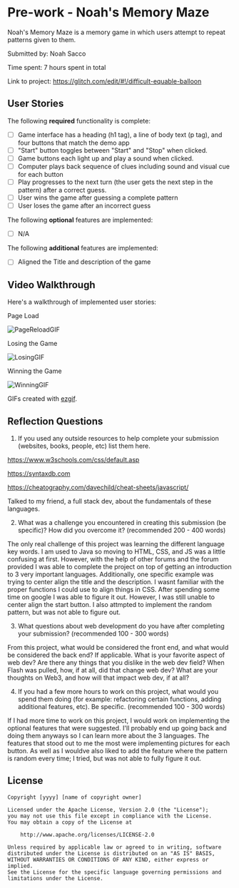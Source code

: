 # Pre-work - Noah's Memory Maze

Noah's Memory Maze is a memory game in which users attempt to repeat patterns given to them.

Submitted by: Noah Sacco

Time spent: 7 hours spent in total

Link to project: https://glitch.com/edit/#!/difficult-equable-balloon

## User Stories

The following **required** functionality is complete:

* [ ] Game interface has a heading (h1 tag), a line of body text (p tag), and four buttons that match the demo app
* [ ] "Start" button toggles between "Start" and "Stop" when clicked. 
* [ ] Game buttons each light up and play a sound when clicked. 
* [ ] Computer plays back sequence of clues including sound and visual cue for each button
* [ ] Play progresses to the next turn (the user gets the next step in the pattern) after a correct guess. 
* [ ] User wins the game after guessing a complete pattern
* [ ] User loses the game after an incorrect guess

The following **optional** features are implemented:

* [ ] N/A

The following **additional** features are implemented:

* [ ] Aligned the Title and description of the game

## Video Walkthrough

Here's a walkthrough of implemented user stories:

Page Load

![PageReloadGIF](https://user-images.githubusercontent.com/35784016/160729464-f72e0254-f5f7-46f8-ba3d-14d514a4f61e.gif)

Losing the Game

![LosingGIF](https://user-images.githubusercontent.com/35784016/160729475-22d7531c-d962-4fe4-b574-3c349d93539c.gif)

Winning the Game

![WinningGIF](https://user-images.githubusercontent.com/35784016/160729486-ab044e78-5650-473f-8c2d-eec6f4e5fa33.gif)

GIFs created with [ezgif](https://ezgif.com).

## Reflection Questions
1. If you used any outside resources to help complete your submission (websites, books, people, etc) list them here. 

https://www.w3schools.com/css/default.asp

https://syntaxdb.com

https://cheatography.com/davechild/cheat-sheets/javascript/

Talked to my friend, a full stack dev, about the fundamentals of these languages. 

2. What was a challenge you encountered in creating this submission (be specific)? How did you overcome it? (recommended 200 - 400 words) 

The only real challenge of this project was learning the different language key words. I am used to Java so moving to HTML, CSS, and JS was a little confusing at first. However, with the help of other forums and the forum provided I was able to complete the project on top of getting an introduction to 3 very important languages. Additionally, one specific example was trying to center align the title and the description. I wasnt familiar with the proper functions I could use to align things in CSS. After spending some time on google I was able to figure it out. However, I was still unable to center align the start button. I also attmpted to implement the random pattern, but was not able to figure out.

3. What questions about web development do you have after completing your submission? (recommended 100 - 300 words)

From this project, what would be considered the front end, and what would be considered the back end? If applicable.
What is your favorite aspect of web dev?
Are there any things that you dislike in the web dev field?
When Flash was pulled, how, if at all, did that change web dev?
What are your thoughts on Web3, and how will that impact web dev, if at all?

4. If you had a few more hours to work on this project, what would you spend them doing (for example: refactoring certain functions, adding additional features, etc). Be specific. (recommended 100 - 300 words)

If I had more time to work on this project, I would work on implementing the optional features that were suggested. I'll probably end up going back and doing them anyways so I can learn more about the 3 languages. The features that stood out to me the most were implementing pictures for each button. As well as I wouldve also liked to add the feature where the pattern is random every time; I tried, but was not able to fully figure it out.

## License

    Copyright [yyyy] [name of copyright owner]

    Licensed under the Apache License, Version 2.0 (the "License");
    you may not use this file except in compliance with the License.
    You may obtain a copy of the License at

        http://www.apache.org/licenses/LICENSE-2.0

    Unless required by applicable law or agreed to in writing, software
    distributed under the License is distributed on an "AS IS" BASIS,
    WITHOUT WARRANTIES OR CONDITIONS OF ANY KIND, either express or implied.
    See the License for the specific language governing permissions and
    limitations under the License.
